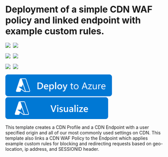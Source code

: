 # Deployment of a simple CDN WAF policy and linked endpoint with example custom rules.

<IMG SRC="https://azurequickstartsservice.blob.core.windows.net/badges/201-cdn-with-waf-managed-rules/PublicLastTestDate.svg" />&nbsp;
<IMG SRC="https://azurequickstartsservice.blob.core.windows.net/badges/201-cdn-with-waf-managed-rules/PublicDeployment.svg" />&nbsp;

<IMG SRC="https://azurequickstartsservice.blob.core.windows.net/badges/201-cdn-with-waf-managed-rules/FairfaxLastTestDate.svg" />&nbsp;
<IMG SRC="https://azurequickstartsservice.blob.core.windows.net/badges/201-cdn-with-waf-managed-rules/FairfaxDeployment.svg" />&nbsp;

<IMG SRC="https://azurequickstartsservice.blob.core.windows.net/badges/201-cdn-with-waf-managed-rules/BestPracticeResult.svg" />&nbsp;
<IMG SRC="https://azurequickstartsservice.blob.core.windows.net/badges/201-cdn-with-waf-managed-rules/CredScanResult.svg" />&nbsp;

<a href="https://portal.azure.com/#create/Microsoft.Template/uri/https%3A%2F%2Fraw.githubusercontent.com%2FAzure%2Fazure-quickstart-templates%2Fmaster%2F201-cdn-with-waf-managed-rules%2Fazuredeploy.json" target="_blank">
    <img src="https://raw.githubusercontent.com/Azure/azure-quickstart-templates/master/1-CONTRIBUTION-GUIDE/images/deploytoazure.svg"/>
</a>
<a href="http://armviz.io/#/?load=https%3A%2F%2Fraw.githubusercontent.com%2FAzure%2Fazure-quickstart-templates%2Fmaster%2F201-cdn-with-waf-managed-rules%2Fazuredeploy.json" target="_blank">
    <img src="https://raw.githubusercontent.com/Azure/azure-quickstart-templates/master/1-CONTRIBUTION-GUIDE/images/visualizebutton.svg"/>
</a>

This template creates a CDN Profile and a CDN Endpoint with a user specified origin and all of our most commonly used settings on CDN. This template also links a CDN WAF Policy to the Endpoint which applies example custom rules for blocking and redirecting requests based on geo-location, ip address, and SESSIONID header.

